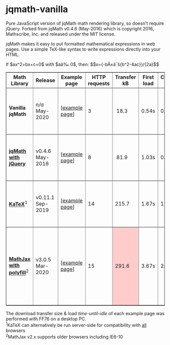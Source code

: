 # jqmath-vanilla
Pure JavaScript version of jqMath math rendering library, so doesn't require jQuery. 
Forked from jqMath v0.4.6 (May-2016) which is copyright 2016, Mathscribe, Inc. and released under the MIT license.

jqMath makes it easy to put formatted mathematical expressions in web pages. 
Use a simple TeX-like syntax to write expressions directly into your HTML.

If \$ax^2+bx+c=0\$ with \$aâ‰ 0\$, then: \$\$x={-bÂ±âˆš{b^2-4ac}}/{2a}\$\$

<table border='1'>
<thead><tr><th>Math Library</th><th>Release</th><th>Example page</th><th>HTTP<br/>requests</th><th>Transfer<br/>kB</th><th>First<br/>load</th><th>Cached<br/>load</th><th>Browser support</th></tr></thead>
<tbody>
<tr><td><b>Vanilla jqMath</b></td><td><i>n/a</i><br/>May-2020</td><td>[<a href='jqmath-vanilla.html'>example page</a>]</td>
    <td class='good'>3</td><td class='good'>&nbsp;18.3</td><td class='good'>0.54s</td><td class='good'>0.47s</td><td>IE9+, Edge, FF?, Chrome ?, Safari ?, Opera ?</td></tr>
<tr><td><b><a href='https://mathscribe.com/author/jqmath.html' target='_blank' title='jqMath homepage'>jqMath with jQuery</a></b></td><td>v0.4.6<br/>May-2016</td><td>[<a href='jqmath-jquery.html'>example page</a>]</td>
    <td>8</td><td>&nbsp;81.9</td><td>1.03s</td><td>0.90s</td><td>IE6+, FF2+, Chrome, Safari 3+, Opera 9+</td></tr>
<tr><td><b><a href='https://katex.org/' target='_blank' title='KaTeX homepage'>KaTeX</a></b><sup>1</sup></td><td>v0.11.1<br/>Sep-2019</td><td>[<a href='katex.html'>example page</a>]</td>
    <td class='bad'>14</td><td class='bad'>215.7</td><td>1.67s</td><td>1.19s</td><td>IE9+, Edge, FF?, Chrome ?, Safari ?, Opera ?</td></tr>
<tr><td><b><a href='https://www.mathjax.org/' target='_blank' title='MathJax homepage'>MathJax with polyfill</a></b><sup>2</sup></td><td>v3.0.5<br/>Mar-2020</td><td>[<a href='mathjax.html'>example page</a>]</td>
    <td class='bad'>15</td><td style='background-color:#fcc'>291.6</td><td class='bad'>3.67s</td><td class='bad'>2.66s</td><td>IE11+, Edge, FF38+, Chrome 29+, Safari 9+, Opera 33+, iOS 9+, Android 4+</td></tr>
</tbody>
</table>
The download transfer size &amp; load <i>time-until-idle</i> of each example page was performed with FF76 on a desktop PC.<br/>
<sup>1</sup>KaTeX can alternatively be run server-side for compatibility with <u>all</u> browsers<br/>
<sup>2</sup>MathJax v2.x supports older browsers including IE6-10
